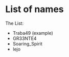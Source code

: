 # List of names

<p style="font-size:20px><b> This here is the list of names of people who have completed the exam. </br> 
You neeed to add your name in this list for your exam to be considered complete. </b></p>

# The List:

- Traba49 (example)
- GR33NTE4
- Soaring_Spirit
- lejo